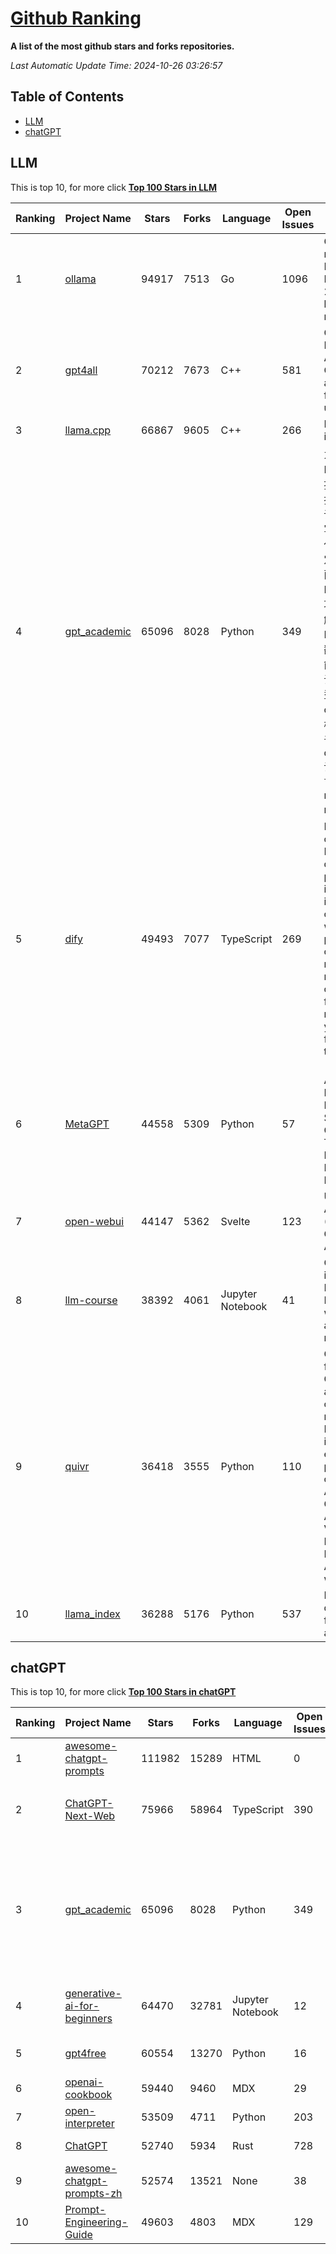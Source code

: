 [Github Ranking](./README.md)
==========

**A list of the most github stars and forks repositories.**

*Last Automatic Update Time: 2024-10-26 03:26:57*

## Table of Contents
 * [LLM](#LLM)
 * [chatGPT](#chatGPT)

## LLM

This is top 10, for more click **[Top 100 Stars in LLM](Top100/LLM.md)**

| Ranking | Project Name | Stars | Forks | Language | Open Issues | Description | Last Commit |
| ------- | ------------ | ----- | ----- | -------- | ----------- | ----------- | ----------- |
| 1 | [ollama](https://github.com/ollama/ollama) | 94917 | 7513 | Go | 1096 | Get up and running with Llama 3.2, Mistral, Gemma 2, and other large language models. | 2024-10-25T22:41:03Z |
| 2 | [gpt4all](https://github.com/nomic-ai/gpt4all) | 70212 | 7673 | C++ | 581 | GPT4All: Run Local LLMs on Any Device. Open-source and available for commercial use. | 2024-10-25T20:26:41Z |
| 3 | [llama.cpp](https://github.com/ggerganov/llama.cpp) | 66867 | 9605 | C++ | 266 | LLM inference in C/C++ | 2024-10-25T19:26:17Z |
| 4 | [gpt_academic](https://github.com/binary-husky/gpt_academic) | 65096 | 8028 | Python | 349 | 为GPT/GLM等LLM大语言模型提供实用化交互接口，特别优化论文阅读/润色/写作体验，模块化设计，支持自定义快捷按钮&函数插件，支持Python和C++等项目剖析&自译解功能，PDF/LaTex论文翻译&总结功能，支持并行问询多种LLM模型，支持chatglm3等本地模型。接入通义千问, deepseekcoder, 讯飞星火, 文心一言, llama2, rwkv, claude2, moss等。 | 2024-10-21T14:58:16Z |
| 5 | [dify](https://github.com/langgenius/dify) | 49493 | 7077 | TypeScript | 269 | Dify is an open-source LLM app development platform. Dify's intuitive interface combines AI workflow, RAG pipeline, agent capabilities, model management, observability features and more, letting you quickly go from prototype to production. | 2024-10-26T02:43:47Z |
| 6 | [MetaGPT](https://github.com/geekan/MetaGPT) | 44558 | 5309 | Python | 57 | 🌟 The Multi-Agent Framework: First AI Software Company, Towards Natural Language Programming | 2024-10-22T04:11:03Z |
| 7 | [open-webui](https://github.com/open-webui/open-webui) | 44147 | 5362 | Svelte | 123 | User-friendly AI Interface (Supports Ollama, OpenAI API, ...) | 2024-10-26T01:20:28Z |
| 8 | [llm-course](https://github.com/mlabonne/llm-course) | 38392 | 4061 | Jupyter Notebook | 41 | Course to get into Large Language Models (LLMs) with roadmaps and Colab notebooks. | 2024-07-28T22:17:43Z |
| 9 | [quivr](https://github.com/QuivrHQ/quivr) | 36418 | 3555 | Python | 110 | Opiniated RAG for integrating GenAI in your apps 🧠   Focus on your product rather than the RAG. Easy integration in existing products with customisation!  Any LLM: GPT4, Groq, Llama. Any Vectorstore: PGVector, Faiss. Any Files. Anyway you want.  | 2024-10-24T15:07:47Z |
| 10 | [llama_index](https://github.com/run-llama/llama_index) | 36288 | 5176 | Python | 537 | LlamaIndex is a data framework for your LLM applications | 2024-10-26T02:20:58Z |


## chatGPT

This is top 10, for more click **[Top 100 Stars in chatGPT](Top100/chatGPT.md)**

| Ranking | Project Name | Stars | Forks | Language | Open Issues | Description | Last Commit |
| ------- | ------------ | ----- | ----- | -------- | ----------- | ----------- | ----------- |
| 1 | [awesome-chatgpt-prompts](https://github.com/f/awesome-chatgpt-prompts) | 111982 | 15289 | HTML | 0 | This repo includes ChatGPT prompt curation to use ChatGPT better. | 2024-09-26T13:36:47Z |
| 2 | [ChatGPT-Next-Web](https://github.com/ChatGPTNextWeb/ChatGPT-Next-Web) | 75966 | 58964 | TypeScript | 390 | A cross-platform ChatGPT/Gemini UI (Web / PWA / Linux / Win / MacOS). 一键拥有你自己的跨平台 ChatGPT/Gemini 应用。 | 2024-10-25T12:34:15Z |
| 3 | [gpt_academic](https://github.com/binary-husky/gpt_academic) | 65096 | 8028 | Python | 349 | 为GPT/GLM等LLM大语言模型提供实用化交互接口，特别优化论文阅读/润色/写作体验，模块化设计，支持自定义快捷按钮&函数插件，支持Python和C++等项目剖析&自译解功能，PDF/LaTex论文翻译&总结功能，支持并行问询多种LLM模型，支持chatglm3等本地模型。接入通义千问, deepseekcoder, 讯飞星火, 文心一言, llama2, rwkv, claude2, moss等。 | 2024-10-21T14:58:16Z |
| 4 | [generative-ai-for-beginners](https://github.com/microsoft/generative-ai-for-beginners) | 64470 | 32781 | Jupyter Notebook | 12 | 21 Lessons, Get Started Building with Generative AI  🔗 https://microsoft.github.io/generative-ai-for-beginners/ | 2024-10-15T11:02:46Z |
| 5 | [gpt4free](https://github.com/xtekky/gpt4free) | 60554 | 13270 | Python | 16 | The official gpt4free repository \| various collection of powerful language models | 2024-10-22T21:43:14Z |
| 6 | [openai-cookbook](https://github.com/openai/openai-cookbook) | 59440 | 9460 | MDX | 29 | Examples and guides for using the OpenAI API | 2024-10-25T23:44:34Z |
| 7 | [open-interpreter](https://github.com/OpenInterpreter/open-interpreter) | 53509 | 4711 | Python | 203 | A natural language interface for computers | 2024-10-24T21:22:03Z |
| 8 | [ChatGPT](https://github.com/lencx/ChatGPT) | 52740 | 5934 | Rust | 728 | 🔮 ChatGPT Desktop Application (Mac, Windows and Linux) | 2024-08-29T17:58:11Z |
| 9 | [awesome-chatgpt-prompts-zh](https://github.com/PlexPt/awesome-chatgpt-prompts-zh) | 52574 | 13521 | None | 38 | ChatGPT 中文调教指南。各种场景使用指南。学习怎么让它听你的话。 | 2024-07-30T11:43:23Z |
| 10 | [Prompt-Engineering-Guide](https://github.com/dair-ai/Prompt-Engineering-Guide) | 49603 | 4803 | MDX | 129 | 🐙 Guides, papers, lecture, notebooks and resources for prompt engineering | 2024-09-19T20:28:14Z |

